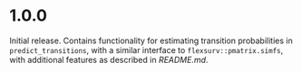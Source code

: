 # 1.0.0

Initial release. Contains functionality for estimating transition probabilities in `predict_transitions`, with a similar interface to `flexsurv::pmatrix.simfs`, with additional features as described in *README.md*.